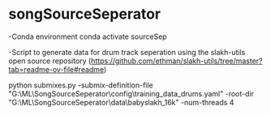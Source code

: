 # songSourceSeperator

-Conda environment
conda activate sourceSep

-Script to generate data for drum track seperation using the slakh-utils open source repository (https://github.com/ethman/slakh-utils/tree/master?tab=readme-ov-file#readme) 

python submixes.py -submix-definition-file "G:\ML\SongSourceSeperator\config\training_data_drums.yaml" -root-dir "G:\ML\SongSourceSeperator\data\babyslakh_16k" -num-threads 4
